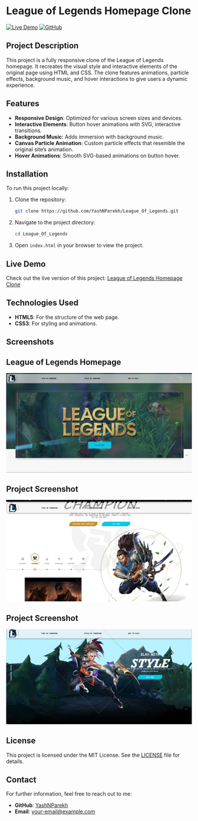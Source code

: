 # League of Legends Homepage Clone

[![Live Demo](https://img.shields.io/badge/Live-Demo-blue.svg)](https://league-of-legends-nine.vercel.app/) 
[![GitHub](https://img.shields.io/badge/GitHub-Repo-lightgrey.svg)](https://github.com/YashNParekh/League_Of_Legends)

## Project Description

This project is a fully responsive clone of the League of Legends homepage. It recreates the visual style and interactive elements of the original page using HTML and CSS. The clone features animations, particle effects, background music, and hover interactions to give users a dynamic experience.

## Features

- **Responsive Design**: Optimized for various screen sizes and devices.
- **Interactive Elements**: Button hover animations with SVG, interactive transitions.
- **Background Music**: Adds immersion with background music.
- **Canvas Particle Animation**: Custom particle effects that resemble the original site’s animation.
- **Hover Animations**: Smooth SVG-based animations on button hover.
  
## Installation

To run this project locally:

1. Clone the repository:
    ```bash
    git clone https://github.com/YashNParekh/League_Of_Legends.git
    ```
2. Navigate to the project directory:
    ```bash
    cd League_Of_Legends
    ```
3. Open `index.html` in your browser to view the project.

## Live Demo

Check out the live version of this project: [League of Legends Homepage Clone](https://league-of-legends-nine.vercel.app/)

## Technologies Used

- **HTML5**: For the structure of the web page.
- **CSS3**: For styling and animations.
## Screenshots

## League of Legends Homepage
![League of Legends Homepage](https://github.com/YashNParekh/League_Of_Legends/blob/main/Img/demo/Screenshot%202024-11-12%20204520.png)

## Project Screenshot
![Project Screenshot](https://github.com/YashNParekh/League_Of_Legends/blob/main/Img/demo/Screenshot%202024-11-12%20204703.png)

## Project Screenshot
![Project Screenshot](https://github.com/YashNParekh/League_Of_Legends/blob/main/Img/demo/Screenshot%202024-11-12%20204714.png)


  
## License

This project is licensed under the MIT License. See the [LICENSE](LICENSE) file for details.

## Contact

For further information, feel free to reach out to me:

- **GitHub**: [YashNParekh](https://github.com/YashNParekh)
- **Email**: [your-email@example.com](mailto:your-email@example.com)

